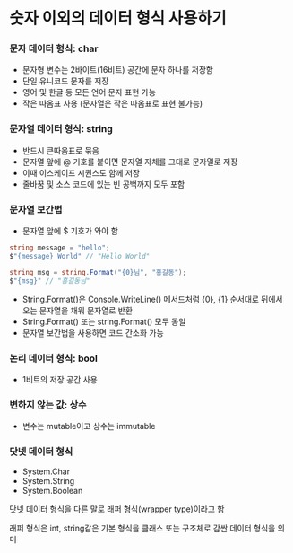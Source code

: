 # 숫자 이외의 데이터 형식 사용하기

### 문자 데이터 형식: char

- 문자형 변수는 2바이트(16비트) 공간에 문자 하나를 저장함
- 단일 유니코드 문자를 저장
- 영어 및 한글 등 모든 언어 문자 표현 가능
- 작은 따옴표 사용 (문자열은 작은 따옴표로 표현 불가능)

### 문자열 데이터 형식: string

- 반드시 큰따옴표로 묶음
- 문자열 앞에 @ 기호를 붙이면 문자열 자체를 그대로 문자열로 저장
- 이때 이스케이프 시퀀스도 함께 저장
- 줄바꿈 및 소스 코드에 있는 빈 공백까지 모두 포함

### 문자열 보간법

- 문자열 앞에 $ 기호가 와야 함

```c#
string message = "hello";
$"{message} World" // "Hello World"

string msg = string.Format("{0}님", "홍길동");
$"{msg}" // "홍길동님"
```

- String.Format()은 Console.WriteLine() 메서드처럼 {0}, {1} 순서대로 뒤에서 오는 문자열을 채워 문자열로 반환
- String.Format() 또는 string.Format() 모두 동일
- 문자열 보간법을 사용하면 코드 간소화 가능

### 논리 데이터 형식: bool

- 1비트의 저장 공간 사용

### 변하지 않는 값: 상수

- 변수는 mutable이고 상수는 immutable

### 닷넷 데이터 형식

- System.Char
- System.String
- System.Boolean

닷넷 데이터 형식을 다른 말로 래퍼 형식(wrapper type)이라고 함

래퍼 형식은 int, string같은 기본 형식을 클래스 또는 구조체로 감싼 데이터 형식을 의미